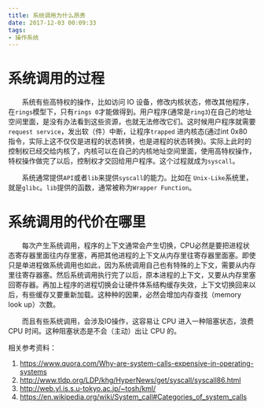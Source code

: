 ```yaml
---
title: 系统调用为什么昂贵
date: 2017-12-03 00:09:33
tags:
- 操作系统
---
```


# 系统调用的过程 #

&emsp;&emsp;系统有些高特权的操作，比如访问 IO 设备，修改内核状态，修改其他程序，在`rings`模型下，只有`rings 0`才能做得到。用户程序(通常是`ring3`)在自己的地址空间里面，是没有办法看到这些资源，也就无法修改它们。这时候用户程序就需要`request service`，发出软（件）中断，让程序`trapped` 进内核态(通过int 0x80 指令，实际上这不仅仅是进程的状态转换，也是进程的状态转换)。实际上此时的控制权已经交给内核了，内核可以在自己的内核地址空间里面，使用高特权操作，特权操作做完了以后，控制权才交回给用户程序。这个过程就成为`syscall`。

&emsp;&emsp;系统通常提供`API`或者`lib`来提供`syscall`的能力。比如在 `Unix-Like`系统里，就是`glibc`。`lib`提供的函数，通常被称为`Wrapper Function`。    

# 系统调用的代价在哪里 #

&emsp;&emsp;每次产生系统调用，程序的上下文通常会产生切换，CPU必然是要把进程状态寄存器里面往内存里塞，再把其他进程的上下文从内存里往寄存器里面塞。即使只是单进程做系统调用也如此，因为系统调用自己也有特殊的上下文，需要从内存里往寄存器塞。然后系统调用执行完了以后，原本进程的上下文，又要从内存里塞回寄存器。再加上程序的进程切换会让硬件体系结构缓存失效，上下文切换回来以后，有些缓存又要重新加载。这种种的因果，必然会增加内存查找（memory look up）次数。

&emsp;&emsp;而且有些系统调用，会涉及IO操作，这容易让 CPU 进入一种阻塞状态，浪费 CPU 时间。这种阻塞状态是不会（主动）出让 CPU 的。

相关参考资料：

1. https://www.quora.com/Why-are-system-calls-expensive-in-operating-systems
2. http://www.tldp.org/LDP/khg/HyperNews/get/syscall/syscall86.html
3. http://web.yl.is.s.u-tokyo.ac.jp/~tosh/kml/
4. https://en.wikipedia.org/wiki/System_call#Categories_of_system_calls

